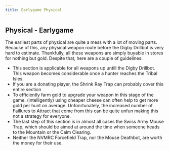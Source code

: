 ```yaml
---
title: Earlygame Physical
---
```


## Physical - Earlygame

The earliest parts of physical are quite a mess with a lot of moving parts. Because of this, any physical weapon route before the Digby Drillbot is very hard to estimate. Thankfully, all these weapons are simply buyable in stores for nothing but gold. Despite that, here are a couple of guidelines:

- This section is applicable for all weapons up untill the Digby Drillbot. This weapon becomes considerable once a hunter reaches the Tribal Isles.
- If you are a donating player, the Shrink Ray Trap can probably cover this entire section
- To efficiently farm gold to upgrade your weapon in this stage of the game, (intelligently) using cheaper cheese can often help to get more gold per hunt on average. Unfonrtunately, the increased number of Faillures to Attract that come from this can be quite unfun making this not a strategy for everyone.
- The last step of this section is in almost all cases the Swiss Army Mouse Trap, which should be aimed at around the time when someone heads to the Mountain or the Calm Clearing.
- Neither the NVMRC Forcefield Trap, nor the Mouse Deathbot, are worth the money for their use.
